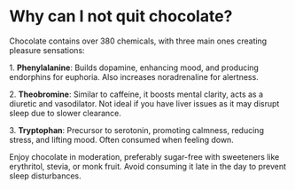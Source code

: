 # Why can I not quit chocolate?

Chocolate contains over 380 chemicals, with three main ones creating pleasure sensations:

1\. **Phenylalanine**: Builds dopamine, enhancing mood, and producing endorphins for euphoria. Also increases noradrenaline for alertness.

2\. **Theobromine**: Similar to caffeine, it boosts mental clarity, acts as a diuretic and vasodilator. Not ideal if you have liver issues as it may disrupt sleep due to slower clearance.

3\. **Tryptophan**: Precursor to serotonin, promoting calmness, reducing stress, and lifting mood. Often consumed when feeling down.

Enjoy chocolate in moderation, preferably sugar-free with sweeteners like erythritol, stevia, or monk fruit. Avoid consuming it late in the day to prevent sleep disturbances.